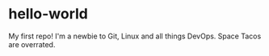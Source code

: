 # hello-world
My first repo!
I'm a newbie to Git, Linux and all things DevOps. Space Tacos are overrated.

